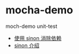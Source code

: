 # mocha-demo

moch-demo unit-test

- [使用 sinon 消除依赖](https://www.zcfy.cc/article/sinon-tutorial-javascript-testing-with-mocks-spies-stubs-422.html)
- [sinon 介绍](https://blog.csdn.net/prufeng/article/details/86709401)
